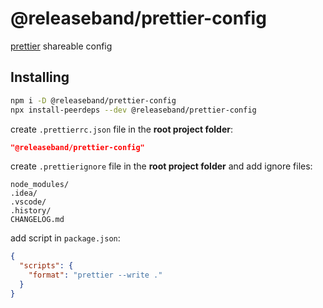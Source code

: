 # @releaseband/prettier-config

[prettier](https://github.com/prettier/prettier) shareable config

## Installing

```bash
npm i -D @releaseband/prettier-config
npx install-peerdeps --dev @releaseband/prettier-config
```

create `.prettierrc.json` file in the **root project folder**:

```json
"@releaseband/prettier-config"
```

create `.prettierignore` file in the **root project folder** and add ignore files:

```text
node_modules/
.idea/
.vscode/
.history/
CHANGELOG.md
```

add script in `package.json`:

```json
{
  "scripts": {
    "format": "prettier --write ."
  }
}
```
